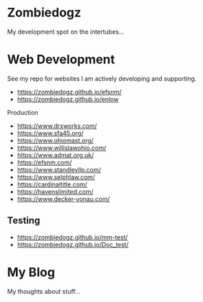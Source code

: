 # Zombiedogz

My development spot on the intertubes...


# Web Development

See my repo for websites I am actively developing and supporting.
- https://zombiedogz.github.io/efsnm/
- https://zombiedogz.github.io/enlow

Production
- https://www.drxworks.com/
- https://www.sfa45.org/
- https://www.ohiomast.org/
- https://www.willislawohio.com/
- https://www.admat.org.uk/
- https://efsnm.com/
- https://www.standleyllp.com/
- https://www.selphlaw.com/
- https://cardinaltitle.com/
- https://havenslimited.com/
- https://www.decker-vonau.com/


## Testing
- https://zombiedogz.github.io/mm-test/
- https://zombiedogz.github.io/Doc_test/


# My Blog

My thoughts about stuff...

